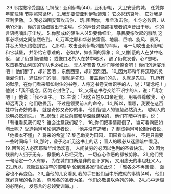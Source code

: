 .29 
耶路撒冷受围困 
1_祸哉！亚利伊勒(44)，亚利伊勒， 
大卫安营的城， 
任凭你年鸵荒辏 
节期照常循环， 
2_我却要使亚利伊勒遭难； 
它必悲伤哀号， 
它对我是亚利伊勒。 
3_我必四围安营攻击你， 
筑_围困你， 
堆垒攻击你。 
4_你必败落，从地Y说话， 
你的言语细微出于尘埃。 
你的声音必像那招魂者的声音出于地， 
你的言语呢喃出于尘埃。 
5_你那成t的陌生人(45)要像细尘， 
暴民要像吹起的糠酰 
这事必顷刻之间忽然临到。 
6_万军之耶和华必使雷轰、地震、巨响、旋风、暴风， 
并吞灭的火焰临到它。 
7_那时，攻击亚利伊勒列国的军队， 
与一切攻击亚利伊勒和它城堡， 
并带给它患难的， 
必如梦，如夜间的异象； 
8_又像|饿的人在梦中吃饭， 
醒了仍觉|肠辘辘； 
或像口渴的人在梦中喝水， 
醒了仍觉发昏，心Y想喝。 
攻击锡安山列国的军队也必如此。 
无人听警告 
9_你们等候惊奇吧！ 
你们沉迷宴乐吧！ 
他们醉了，却非因酒； 
东倒西歪，却非因烈酒。 
10_因为耶和华将沉睡的灵浇灌你们， 
遮住你们的眼， 
眼就是先知， 
覆盖你们的头， 
头就是先见。 
11_所有的默示，在你们看来都如封住的书卷，人将这书卷交给识字的人，说：「请念吧！」他说：「我不能念，因为它封住了。」 12_又将这书卷交给不识字的人，说：「请念吧！」他说：「我不识字。」 
13_主说：「因这百姓以口亲近我， 
用嘴唇尊敬我， 
心却远离我； 
他们敬畏我， 
不过是领受前人的命令。 
14_所以，看哪，我要在这百姓中行奇妙的事， 
就是奇妙又奇妙的事。 
他们智慧人的智慧必然消灭， 
聪明人的聪明必然消失。」 
15_祸哉！那些向耶和华深藏谋略的， 
他们在暗中行事，说： 
「有谁看见我们呢？ 
谁会注意我们呢？」 
16_你们把事情颠倒了， 
岂可看陶匠如陶土呢？ 
受造物岂可论创造者说， 
「他并没有造我」？ 
制成物岂可论制作者说， 
「他根本不懂」？ 
将来的希望 
17_黎巴嫩变为田园， 
田园看似森林， 
不是只需要一些时间吗？ 
18_那时，聋子必听见这书上的话； 
盲人的眼必从迷黑暗中看见。 
19_困苦的人必因耶和华增添欢喜， 
人间贫穷的必因以色列的圣者快乐。 
20_因为残暴的人归于无有， 
傲慢的人已经灭绝， 
一切存心作恶的都被剪除。 
21_他们凭一句话定一个人有罪， 
为在城门口断是非的设下罗网， 
又用虚无的事屈枉义人。 
22_所以，救赎亚伯拉罕的耶和华 
论到雅各家时如此说： 
「雅各必不再羞愧， 
面容也不再变色。 
23_当他的儿女看见 
我的手在他们当中所成就的事情(46)， 
他们就必尊我的名为圣， 
尊雅各的圣者为圣， 
他们必敬畏以色列的神。 
24_心中迷煳的必明白， 
发怨言的必领受训诲。」 
.